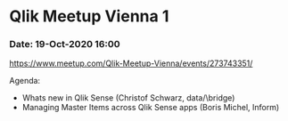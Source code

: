 # Qlik Meetup Vienna 1

### Date: 19-Oct-2020 16:00

https://www.meetup.com/Qlik-Meetup-Vienna/events/273743351/

Agenda:
 - Whats new in Qlik Sense (Christof Schwarz, data/\bridge)
 - Managing Master Items across Qlik Sense apps (Boris Michel, Inform)

